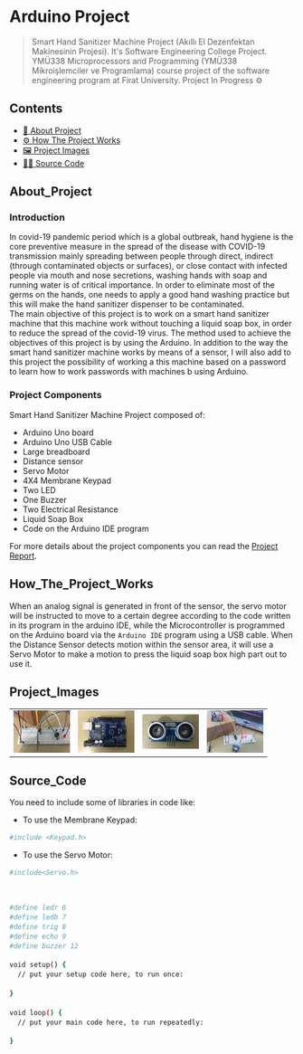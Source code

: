 # Arduino Project

> Smart Hand Sanitizer Machine Project (Akıllı El Dezenfektan Makinesinin Projesi). It's Software Engineering College Project. YMÜ338 Microprocessors and Programming (YMÜ338 Mikroişlemciler ve Programlama) course project of the software engineering program at Firat University.
> Project In Progress ⚙️

## Contents

- [📄 About Project](#About_Project)
- [⚙️ How The Project Works](#How_The_Project_Works)
- [🖼️ Project Images](#Project_Images)
- [👨‍💻 Source Code](#Source_Code)



## About_Project

### Introduction

In covid-19 pandemic period which is a global outbreak, hand hygiene is the core preventive measure in the spread of the disease with COVID-19 transmission mainly spreading between people through direct, indirect (through contaminated objects or surfaces), or close contact with infected people via mouth and nose secretions, washing hands with soap and running water is of critical importance. In order to eliminate most of the germs on the hands, one needs to apply a good hand washing practice but this will make the hand sanitizer dispenser to be contaminated.
<br>
The main objective of this project is to work on a smart hand sanitizer machine that this machine work without touching a liquid soap box, in order to reduce the spread of the covid-19 virus. The method used to achieve the objectives of this project is by using the Arduino. In addition to the way the smart hand sanitizer machine  works by means of a sensor, I will also add to this project the possibility of working a this machine based on a password to learn how to work passwords with machines b using Arduino.

### Project Components
Smart Hand Sanitizer Machine Project composed of:
- Arduino Uno board
- Arduino Uno USB Cable
- Large breadboard
- Distance sensor
- Servo Motor
- 4X4 Membrane Keypad
- Two LED
- One Buzzer
- Two Electrical Resistance
- Liquid Soap Box
- Code on the Arduino IDE program

For more details about the project components you can read the [Project Report](https://github.com/Omar95-A/Arduino-Project/blob/main/Project%20Report.pdf).

## How_The_Project_Works

When an analog signal is generated in front of the sensor, the servo motor will be instructed to move to a certain degree according to the code written in its program in the arduino IDE, while the Microcontroller is programmed on the Arduino board via the `Arduino IDE` program using a USB cable. When the Distance Sensor detects motion within the sensor area, it will use a Servo Motor to make a motion to press the liquid soap box high part out to use it.


## Project_Images

<p align="center">
    <table>
        <tr>
            <td><img src="https://github.com/Omar95-A/Arduino-Project/blob/main/img/Arduino%203.JPG" width="100"/></td>
            <td><img src="https://github.com/Omar95-A/Arduino-Project/blob/main/img/IMG_01.jpg" width="100"/></td>
            <td><img src="https://github.com/Omar95-A/Arduino-Project/blob/main/img/IMG_02.jpg" width="100"/></td>
            <td><img src="https://github.com/Omar95-A/Arduino-Project/blob/main/img/IMG_05.JPG" width="100"/></td>
        </tr>
    </table>
</p>


## Source_Code

You need to include some of libraries in code like:

- To use the Membrane Keypad:

```bash
#include <Keypad.h>
```

- To use the Servo Motor:

```bash
#include<Servo.h>
```

<br>

```bash
#define ledr 6
#define ledb 7
#define trig 8
#define echo 9
#define buzzer 12

void setup() {
  // put your setup code here, to run once:

}

void loop() {
  // put your main code here, to run repeatedly:

}
```

